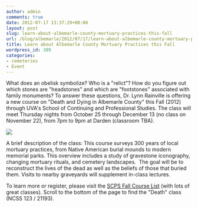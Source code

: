 ```yaml
---
author: admin
comments: true
date: 2012-07-17 13:37:29+00:00
layout: post
slug: learn-about-albemarle-county-mortuary-practices-this-fall
url: /blog/albemarle/2012/07/17/learn-about-albemarle-county-mortuary-practices-this-fall/
title: Learn about Albemarle County Mortuary Practices this Fall
wordpress_id: 389
categories:
- cemeteries
- Event
---
```


What does an obelisk symbolize? Who is a "relict"? How do you figure out which stones are "headstones" and which are "footstones" associated with family monuments? To answer these questions, Dr. Lynn Rainville is offering a new course on "Death and Dying in Albemarle County" this Fall (2012) through UVA's School of Continuing and Professional Studies. The class will meet Thursday nights from October 25 through December 13 (no class on November 22), from 7pm to 9pm at Darden (classroom TBA).

[![](http://www.locohistory.org/blog/albemarle/wp-content/uploads/2012/07/DeathDying1-300x225.jpg)](http://www.locohistory.org/blog/albemarle/wp-content/uploads/2012/07/DeathDying1.jpg)

A brief description of the class: This course surveys 300 years of local mortuary practices, from Native American burial mounds to modern memorial parks. This overview includes a study of gravestone iconography, changing mortuary rituals, and cemetery landscapes.  The goal will be to reconstruct the lives of the dead as well as the beliefs of those that buried them. Visits to nearby graveyards will supplement in-class lectures.

To learn more or register, please visit the [SCPS Fall Course List](http://www.scps.virginia.edu/programs/personal-enrichment-classes-fall2012) (with lots of great classes). Scroll to the bottom of the page to find the "Death" class (NCSS 123 / 21193).
